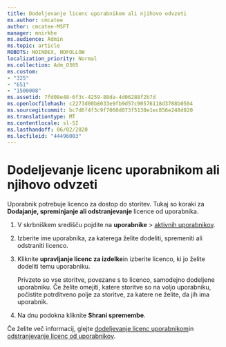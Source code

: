 ```yaml
---
title: Dodeljevanje licenc uporabnikom ali njihovo odvzeti
ms.author: cmcatee
author: cmcatee-MSFT
manager: mnirkhe
ms.audience: Admin
ms.topic: article
ROBOTS: NOINDEX, NOFOLLOW
localization_priority: Normal
ms.collection: Adm_O365
ms.custom:
- "325"
- "651"
- "1500008"
ms.assetid: 7fd08e48-6f3c-4259-88da-4d06288f2b7d
ms.openlocfilehash: c2273d00b8033e9fb9d57c90576118d3788b0504
ms.sourcegitcommit: bc7d6f4f3c9f7060d073f5130e1ec856e248d020
ms.translationtype: MT
ms.contentlocale: sl-SI
ms.lasthandoff: 06/02/2020
ms.locfileid: "44496003"
---
```

# <a name="assign-or-unassign-licenses-to-users"></a>Dodeljevanje licenc uporabnikom ali njihovo odvzeti

Uporabnik potrebuje licenco za dostop do storitev. Tukaj so koraki za **Dodajanje, spreminjanje ali odstranjevanje** licence od uporabnika.
  
1. V skrbniškem središču pojdite na **uporabnike** \> [aktivnih uporabnikov](https://go.microsoft.com/fwlink/p/?linkid=834822).

2. Izberite ime uporabnika, za katerega želite dodeliti, spremeniti ali odstraniti licenco.

3. Kliknite **upravljanje licenc za izdelke**in izberite licenco, ki jo želite dodeliti temu uporabniku.

    Privzeto so vse storitve, povezane s to licenco, samodejno dodeljene uporabniku. Če želite omejiti, katere storitve so na voljo uporabniku, počistite potrditveno polje za storitve, za katere ne želite, da jih ima uporabnik.

4. Na dnu podokna kliknite **Shrani spremembe**.

Če želite več informacij, glejte [dodeljevanje licenc uporabnikom](https://docs.microsoft.com/microsoft-365/admin/add-users/add-users)in [odstranjevanje licenc od uporabnikov](https://docs.microsoft.com/microsoft-365/admin/add-users/delete-a-user).